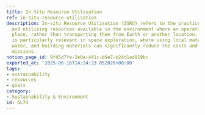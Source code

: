 ```yaml
---
title: In Situ Resource Utilisation
ref: in-situ-resource-utilisation
description: In-situ Resource Utilisation (ISRU) refers to the practice of harnessing
  and utilizing resources available in the environment where an operation is taking
  place, rather than transporting them from Earth or another location. This concept
  is particularly relevant in space exploration, where using local materials for fuel,
  water, and building materials can significantly reduce the costs and logistics of
  missions.
notion_page_id: 9fd5d7fe-2e0a-441c-b9e7-b24d1ad919bc
exported_at: '2025-06-16T14:24:23.052026+00:00'
tags:
- sustainability
- resources
- goals
category:
- Sustainability & Environment
id: GL74
---
```


